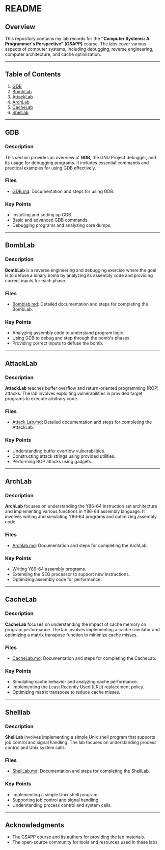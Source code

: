 # README

## Overview

This repository contains my lab records for the **"Computer Systems: A Programmer's Perspective" (CSAPP)** course. The labs cover various aspects of computer systems, including debugging, reverse engineering, computer architecture, and cache optimization.

---

## Table of Contents

1. [GDB](#gdb)
2. [BombLab](#bomblab)
3. [AttackLab](#attacklab)
4. [ArchLab](#archlab)
5. [CacheLab](#cachelab)
6. [Shelllab](#shelllab)

---

## GDB

### Description

This section provides an overview of **GDB**, the GNU Project debugger, and its usage for debugging programs. It includes essential commands and practical examples for using GDB effectively.

### Files

- [GDB.md](GDB/GDB.md): Documentation and steps for using GDB.

### Key Points

- Installing and setting up GDB.
- Basic and advanced GDB commands.
- Debugging programs and analyzing core dumps.

---

## BombLab

### Description

**BombLab** is a reverse engineering and debugging exercise where the goal is to defuse a binary bomb by analyzing its assembly code and providing correct inputs for each phase.

### Files

- [Bomblab.md](Bomblab/Bomblab.md): Detailed documentation and steps for completing the BombLab.

### Key Points

- Analyzing assembly code to understand program logic.
- Using GDB to debug and step through the bomb's phases.
- Providing correct inputs to defuse the bomb.

---

## AttackLab

### Description

**AttackLab** teaches buffer overflow and return-oriented programming (ROP) attacks. The lab involves exploiting vulnerabilities in provided target programs to execute arbitrary code.

### Files

- [Attack Lab.md](Attacklab/Attack%20Lab.md): Detailed documentation and steps for completing the AttackLab.

### Key Points

- Understanding buffer overflow vulnerabilities.
- Constructing attack strings using provided utilities.
- Performing ROP attacks using gadgets.

---

## ArchLab

### Description

**ArchLab** focuses on understanding the Y86-64 instruction set architecture and implementing various functions in Y86-64 assembly language. It involves writing and simulating Y86-64 programs and optimizing assembly code.

### Files

- [Archlab.md](ArchLab/Archlab.md): Documentation and steps for completing the ArchLab.

### Key Points

- Writing Y86-64 assembly programs.
- Extending the SEQ processor to support new instructions.
- Optimizing assembly code for performance.

---

## CacheLab

### Description

**CacheLab** focuses on understanding the impact of cache memory on program performance. The lab involves implementing a cache simulator and optimizing a matrix transpose function to minimize cache misses.

### Files

- [CacheLab.md](Cachelab/CacheLab.md): Documentation and steps for completing the CacheLab.

### Key Points

- Simulating cache behavior and analyzing cache performance.
- Implementing the Least Recently Used (LRU) replacement policy.
- Optimizing matrix transpose to reduce cache misses.

---

## Shelllab

### Description

**ShellLab** involves implementing a simple Unix shell program that supports job control and signal handling. The lab focuses on understanding process control and Unix system calls.

### Files

- [ShellLab.md](Shelllab/Shelllab.md): Documentation and steps for completing the ShellLab.

### Key Points

- Implementing a simple Unix shell program.
- Supporting job control and signal handling.
- Understanding process control and system calls.

---

## Acknowledgments

- The CSAPP course and its authors for providing the lab materials.
- The open-source community for tools and resources used in these labs.
